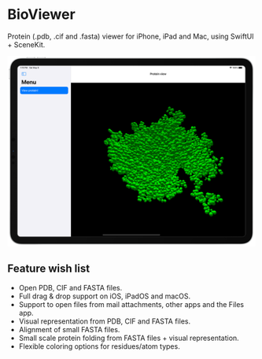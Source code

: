 # BioViewer
Protein (.pdb, .cif and .fasta) viewer for iPhone, iPad and Mac, using SwiftUI + SceneKit.

![ProteinView](ProteinView.png)

## Feature wish list
- Open PDB, CIF and FASTA files.
- Full drag & drop support on iOS, iPadOS and macOS.
- Support to open files from mail attachments, other apps and the Files app.
- Visual representation from PDB, CIF and FASTA files.
- Alignment of small FASTA files.
- Small scale protein folding from FASTA files + visual representation.
- Flexible coloring options for residues/atom types.
